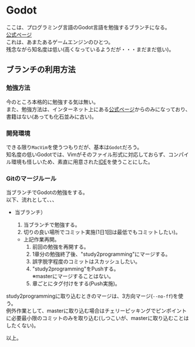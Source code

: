# Godot
ここは、プログラミング言語のGodot言語を勉強するブランチになる。  
[公式ページ](https://godotengine.org)  
これは、あまたあるゲームエンジンのひとつ。  
残念ながら知名度は低い(高くなっているようだが・・・まだまだ低い)。  

## ブランチの利用方法

### 勉強方法
今のところ本格的に勉強する気は無い。  
また、勉強方法は、インターネット上にある[公式ページ](https://docs.godotengine.org/ja/stable/index.html)からのみになっており、書籍はない(あっても化石並みに古い)。  

### 開発環境
できる限り`MacVim`を使うつもりだが、基本は`Godot`だろう。  
知名度の低いGodotでは、Vimがそのファイル形式に対応しておらず、コンパイル環境も怪しいため、素直に用意された[IDE](https://godotengine.org/download)を使うことにした。  

### Gitのマージルール
当ブランチでGodotの勉強をする。  
以下、流れとして、、、

* 当ブランチ）  
  1. 当ブランチで勉強する。  
  1. 切りの良い場所でコミット実施(1日1回は最低でもコミットしたい)。  

  * 上記作業再開。  
    1. 前回の勉強を再開する。  
    1. 1章分の勉強終了後、"study2programming"にマージする。  
    1. 誤字脱字程度のコミットはスカッシュしたい。  
    1. "study2programming"をPushする。  
    ※masterにマージすることはない。  
    1. 章ごとにタグ付けをする(Push実施)。  

study2programmingに取り込むときのマージは、3方向マージ(`--no-ff`)を使う。  
例外作業として、masterに取り込む場合はチェリーピッキングでピンポイントに必要最小限のコミットのみを取り込む(しつこいが、masterに取り込むことはしたくない)。  

以上。

